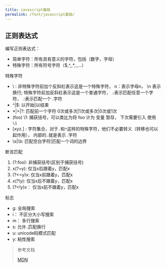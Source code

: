 ```yaml
---
title: javascript基础
permalink: /font/javascript基础/
---
```


## 正则表达式

编写正则表达式：
* 简单字符：所有具有意义的字符，包括（数字，字母）
* 特殊字符：所有符号字符（$,^,\,*,.,...）

特殊字符
* \ : 非特殊字符前加个反斜杠表示这是一个特殊字符， n：表示字母n， \n 表示换行;
  特殊字符前加反斜杠表示这是一个普通字符， .:表示匹配任意一个字符， \.:表示匹配一个 .字符
* ^|$: 以开始|以结束
* *|+|?: 匹配前一个字符 0次或多次|1次或多次|0次或1次
* (foo) \1: 捕获括号，可以类比为将 foo 计为 变量 暂存， 下次需要引入 使用 `\1`
* [xyz.] : 字符集合，对于`.`和`*`这样的特殊字符，他们不必要转义（转移也可以起作用）， 内部的`.`就是表示 .字符
* \s|\b: 匹配空白字符|匹配一个词的边界

断言匹配
1. (?:foo): 非捕获括号(区别于捕获括号)
2. x(?=y): 仅当x后跟着y，匹配x
3. (?<=y)x: 仅当x前跟着y，匹配x
4. x(?!y): 仅当x后不跟着y，匹配x
5. (?<!y)x： 仅当x前不跟着y，匹配x

标志
* g: 全局搜索
* i： 不区分大小写搜索
* m： 多行搜索
* s: 允许`.`匹配换行
* u: unicode码模式匹配
* y: 粘性搜索


>参考文档
>
> [MDN](https://developer.mozilla.org/zh-CN/docs/Web/JavaScript/Guide/Regular_Expressions)
